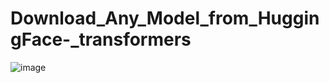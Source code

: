 # Download_Any_Model_from_HuggingFace-_transformers

![image](https://github.com/user-attachments/assets/b7f0f13a-afcd-4aa3-8d52-cc9797b15c91)
